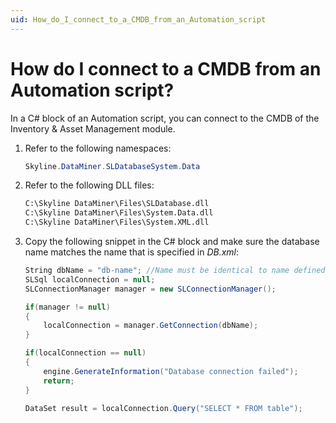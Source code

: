 ```yaml
---
uid: How_do_I_connect_to_a_CMDB_from_an_Automation_script
---
```


# How do I connect to a CMDB from an Automation script?

In a C# block of an Automation script, you can connect to the CMDB of the Inventory & Asset Management module.

1. Refer to the following namespaces:

    ```cs
    Skyline.DataMiner.SLDatabaseSystem.Data
    ```

1. Refer to the following DLL files:

    ```txt
    C:\Skyline DataMiner\Files\SLDatabase.dll
    C:\Skyline DataMiner\Files\System.Data.dll
    C:\Skyline DataMiner\Files\System.XML.dll
    ```

1. Copy the following snippet in the C# block and make sure the database name matches the name that is specified in *DB.xml*:

    ```cs
    String dbName = "db-name"; //Name must be identical to name defined in db.xml
    SLSql localConnection = null;
    SLConnectionManager manager = new SLConnectionManager();

    if(manager != null)
    {
        localConnection = manager.GetConnection(dbName);
    }

    if(localConnection == null)
    {
        engine.GenerateInformation("Database connection failed");
        return;
    }

    DataSet result = localConnection.Query("SELECT * FROM table");
    ```
